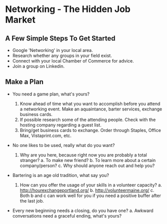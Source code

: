 <!-- TITLE: Networking -->
<!-- SUBTITLE: Its Important to Your Success -->

# Networking - The Hidden Job Market

## A Few Simple Steps To Get Started
- Google 'Networking' in your local area.
- Research whether any groups in your field exist.
- Connect with your local Chamber of Commerce for advice.
- Join a group on Linkedin.

## Make a Plan
- You need a game plan, what's yours?
  1.  Know ahead of time what you want to accomplish before you attend a networking event.
       Make an aquaintance, barter services, exchange business cards.
  2.  If possible research some of the attending people.
       Check with the hosting company regarding a guest list.
  3.  Bring/get business cards to exchange.
       Order through Staples, Office Max, Vistaprint.com, etc.
	
- No one likes to be used, really what do you want?
  1.  Why are  you here, because right now  you are probably a total stranger? 
				a. To  make new friend? 
				b. To learn more about a certain company/person?
				c. Why should anyone reach out and help you?
				
- Bartering is an age old tradition, what say you?
   1.  How can you offer the usage of your skills in a volunteer capacity?
					a. http://hourexchangeportland.org/
					b.  http://volunteermaine.org/ 
					c.  Both b and c can work well for you if you need a positive buffer after the last job.
					
- Every new beginning needs a closing, do you have one?
				a.  Awkward conversations need a graceful ending, what's yours?
				



